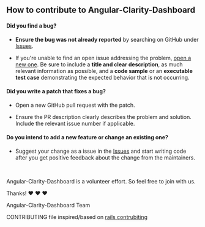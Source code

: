 ## How to contribute to Angular-Clarity-Dashboard

#### **Did you find a bug?**

* **Ensure the bug was not already reported** by searching on GitHub under [Issues](https://github.com/Angular-Clarity-Dashboard/issues).

* If you're unable to find an open issue addressing the problem, [open a new one](https://github.com/Angular-Clarity-Dashboard/issues/new). Be sure to include a **title and clear description**, as much relevant information as possible, and a **code sample** or an **executable test case** demonstrating the expected behavior that is not occurring.

#### **Did you write a patch that fixes a bug?**

* Open a new GitHub pull request with the patch.

* Ensure the PR description clearly describes the problem and solution. Include the relevant issue number if applicable.

#### **Do you intend to add a new feature or change an existing one?**

* Suggest your change as a issue in the [Issues](https://github.com/Angular-Clarity-Dashboard/issues) and start writing code after you get positive feedback about the change from the maintainers.

</br>

Angular-Clarity-Dashboard is a volunteer effort. So feel free to join with us.

Thanks! :heart: :heart: :heart:

Angular-Clarity-Dashboard Team

CONTRIBUTING file inspired/based on [rails contrubiting](https://github.com/rails/rails/blob/master/CONTRIBUTING.md)
